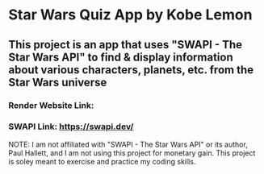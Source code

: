 # Star Wars Quiz App by Kobe Lemon

## This project is an app that uses "SWAPI - The Star Wars API" to find & display information about various characters, planets, etc. from the Star Wars universe

### Render Website Link:

### SWAPI Link: <https://swapi.dev/>

NOTE: I am not affiliated with "SWAPI - The Star Wars API" or its author, Paul Hallett, and I am not using this project for monetary gain. This project is soley meant to exercise and practice my coding skills.
